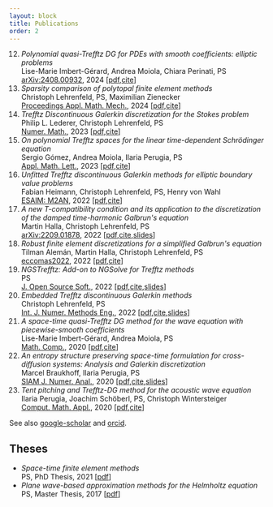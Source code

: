```yaml
---
layout: block
title: Publications
order: 2
---
```


  12. _Polynomial quasi-Trefftz DG for PDEs with smooth coefficients: elliptic problems_  
Lise-Marie Imbert-Gérard, Andrea Moiola, Chiara Perinati, PS  
[arXiv:2408.00932](https://arxiv.org/abs/2408.00392), 2024  [[pdf](https://arxiv.org/pdf/2408.00392.pdf),[cite](./cite#item12)]  
  11. _Sparsity comparison of polytopal finite element methods_  
Christoph Lehrenfeld, PS, Maximilian Zienecker  
[Proceedings Appl. Math. Mech.](https://doi.org/10.1002/pamm.202400150), 2024  [[pdf](https://arxiv.org/pdf/2405.16864.pdf),[cite](./cite#item11)]    
  10. _Trefftz Discontinuous Galerkin discretization for the Stokes problem_  
Philip L. Lederer, Christoph Lehrenfeld, PS  
[Numer. Math.](https://doi.org/10.1007/s00211-024-01404-z), 2023  [[pdf](https://arxiv.org/pdf/2306.14600.pdf),[cite](./cite#item10)]  
  9. _On polynomial Trefftz spaces for the linear time-dependent Schrödinger equation_  
Sergio Gómez, Andrea Moiola, Ilaria Perugia, PS  
[Appl. Math. Lett.](https://doi.org/10.1016/j.aml.2023.108824), 2023  [[pdf](https://arxiv.org/pdf/2306.09571.pdf),[cite](./cite#item9)]  
  8. _Unfitted Trefftz discontinuous Galerkin methods for elliptic boundary value problems_  
Fabian Heimann, Christoph Lehrenfeld, PS, Henry von Wahl  
[ESAIM: M2AN](https://doi.org/10.1051/m2an/2023064), 2022  [[pdf](https://arxiv.org/pdf/2212.12236.pdf),[cite](./cite#item8)]  
  7. _A new T-compatibility condition and its application to the discretization of the damped time-harmonic Galbrun's equation_  
Martin Halla, Christoph Lehrenfeld, PS  
[arXiv:2209.01878](https://arxiv.org/abs/2209.01878), 2022  [[pdf]( https://arxiv.org/pdf/2209.01878.pdf),[cite](./cite#item7),[slides](./assets/slides/galbrun.pdf)]
  6. _Robust finite element discretizations for a simplified Galbrun's equation_  
Tilman Alemán, Martin Halla, Christoph Lehrenfeld, PS  
[eccomas2022](https://www.scipedia.com/public/Aleman_et_al_2022a), 2022  [[pdf]( https://arxiv.org/pdf/2205.15650.pdf),[cite](./cite#item6)]
  5. _NGSTrefftz: Add-on to NGSolve for Trefftz methods_  
PS  
[J. Open Source Soft.](https://doi.org/10.21105/joss.04135), 2022  [[pdf](https://doi.org/10.21105/joss.04135),[cite](./cite#item5),[slides](./assets/slides/ngstrefftz.pdf)]
  4. _Embedded Trefftz discontinuous Galerkin methods_   
Christoph Lehrenfeld, PS   
[Int. J. Numer. Methods Eng.](https://doi.org/10.1002/nme.7258), 2022  [[pdf]( https://arxiv.org/pdf/2201.07041.pdf),[cite](./cite#item4),[slides](./assets/slides/embtrefftz.pdf)]  
  3. _A space-time quasi-Trefftz DG method for the wave equation with piecewise-smooth coefficients_  
Lise-Marie Imbert-Gérard, Andrea Moiola, PS  
[Math. Comp.](https://doi.org/10.1090/mcom/3786), 2020  [[pdf](https://arxiv.org/pdf/2011.04617.pdf),[cite](./cite#item3)]   
  2. _An entropy structure preserving space-time formulation for cross-diffusion systems: Analysis and Galerkin discretization_  
Marcel Braukhoff, Ilaria Perugia, PS  
[SIAM J. Numer. Anal.](https://doi.org/10.1137/20M1360086), 2020  [[pdf](https://arxiv.org/pdf/2006.13069.pdf),[cite](./cite#item2),[slides](./assets/slides/crossdiff.pdf)]   
  1. _Tent pitching and Trefftz-DG method for the acoustic wave equation_  
Ilaria Perugia, Joachim Schöberl, PS, Christoph Wintersteiger   
[Comput. Math. Appl.](https://doi.org/10.1016/j.camwa.2020.01.006), 2020  [[pdf](https://arxiv.org/pdf/1907.02367.pdf),[cite](./cite#item1)]  


<!--more-->
See also 
[google-scholar](https://scholar.google.com/citations?user=FMK3AzAAAAAJ&hl=en&oi=ao)
and
[orcid](https://orcid.org/0000-0001-5073-3366).

Theses
------------
  * _Space-time finite element methods_  
PS,  PhD Thesis, 2021 [[pdf](https://utheses.univie.ac.at/detail/59809/)] 
  * _Plane wave-based approximation methods for the Helmholtz equation_
PS,  Master Thesis, 2017 [[pdf](http://othes.univie.ac.at/47577/)] 
